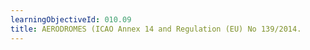 ```yaml
---
learningObjectiveId: 010.09
title: AERODROMES (ICAO Annex 14 and Regulation (EU) No 139/2014.
---
```




